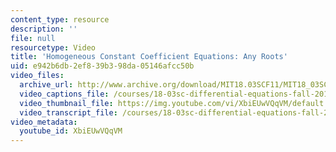 ```yaml
---
content_type: resource
description: ''
file: null
resourcetype: Video
title: 'Homogeneous Constant Coefficient Equations: Any Roots'
uid: e942b6db-2ef8-39b3-98da-05146afcc50b
video_files:
  archive_url: http://www.archive.org/download/MIT18.03SCF11/MIT18_03SC_110726_L5_300k.mp4
  video_captions_file: /courses/18-03sc-differential-equations-fall-2011/af1c0bf5019255b7bf63561ad0b09bad_XbiEUwVQqVM.vtt
  video_thumbnail_file: https://img.youtube.com/vi/XbiEUwVQqVM/default.jpg
  video_transcript_file: /courses/18-03sc-differential-equations-fall-2011/dfc5d6a7370f1324d977681f2370abfb_XbiEUwVQqVM.pdf
video_metadata:
  youtube_id: XbiEUwVQqVM
---
```

